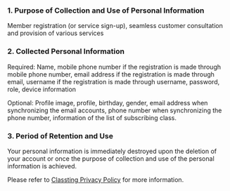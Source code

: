 ### 1. Purpose of Collection and Use of Personal Information
Member registration (or service sign-up), seamless customer consultation and provision of various services

### 2. Collected Personal Information
Required: Name, mobile phone number if the registration is made through mobile phone number, email address if the registration is made through email, username if the registration is made through username, password, role, device information

Optional: Profile image, profile, birthday, gender, email address when synchronizing the email accounts, phone number when synchronizing the phone number, information of the list of subscribing class.

### 3. Period of Retention and Use
Your personal information is immediately destroyed upon the deletion of your account or once the purpose of collection and use of the personal information is achieved.

Please refer to [Classting Privacy Policy](https://oauth.classting.com/policies/privacy) for more information.